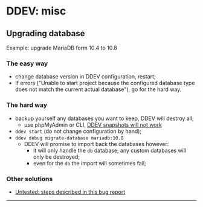 # DDEV: misc

## Upgrading database

Example: upgrade MariaDB form 10.4 to 10.8

### The easy way

- change database version in DDEV configuration, restart;
- If errors ("Unable to start project because the configured database type does not match the current actual database"), go for the hard way.

### The hard way

- backup yourself any databases you want to keep, DDEV will destroy all;
    - use phpMyAdmin or CLI, [DDEV snapshots will not work](https://ddev.readthedocs.io/en/latest/users/extend/database-types/#caveats)
- `ddev start` (do not change configuration by hand);
- `ddev debug migrate-database mariadb:10.8`
    - DDEV will promise to import back the databases however:
        - it will only handle the `db` database, any custom databases will only be destroyed;
        - even for the `db` the import will sometimes fail;

### Other solutions

- [Untested: steps described in this bug report](https://github.com/ddev/ddev/issues/4089)

---
